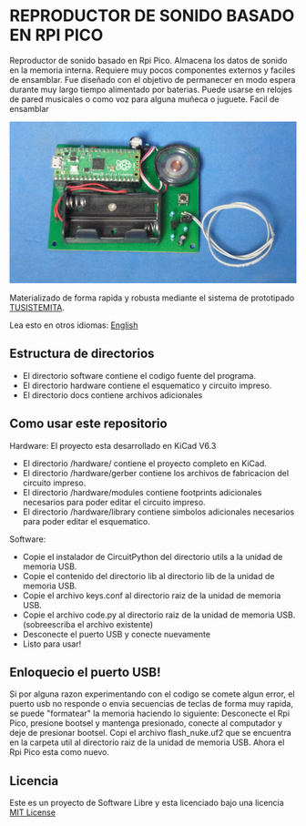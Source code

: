 # REPRODUCTOR DE SONIDO BASADO EN RPI PICO

Reproductor de sonido basado en Rpi Pico. Almacena los datos de sonido en la memoria interna. Requiere muy pocos componentes externos y faciles de ensamblar. Fue diseñado con el objetivo de permanecer en modo espera durante muy largo tiempo alimentado por baterias. Puede usarse en relojes de pared musicales o como voz para alguna muñeca o juguete. Facil de ensamblar

![TARJETA](sinsonte.jpg)


Materializado de forma rapida y robusta mediante el sistema de prototipado [TUSISTEMITA](https://github.com/galopago/TUSISTEMITA).


Lea esto en otros idiomas: [English](../README.md)

## Estructura de directorios

* El directorio software contiene el codigo fuente del programa.
* El directorio hardware contiene el esquematico y circuito impreso.
* El directorio docs contiene archivos adicionales

## Como usar este repositorio
Hardware: El proyecto esta desarrollado en KiCad V6.3
* El directorio /hardware/ contiene el proyecto completo en KiCad.
* El directorio /hardware/gerber contiene los archivos de fabricacion del circuito impreso.
* El directorio /hardware/modules contiene footprints adicionales necesarios para poder editar el circuito impreso.
* El directorio /hardware/library contiene simbolos adicionales necesarios para poder editar el esquematico.

Software: 
* Copie el instalador de CircuitPython del directorio utils a la unidad de memoria USB.
* Copie el contenido del directorio lib al directorio lib de la unidad de memoria USB.
* Copie el archivo keys.conf al directorio raiz de la unidad de memoria USB.
* Copie el archivo code.py al directorio raiz de la unidad de memoria USB.(sobreescriba el archivo existente)
* Desconecte el puerto USB y conecte nuevamente
* Listo para usar!

## Enloquecio el puerto USB!
Si por alguna razon experimentando con el codigo se comete algun error, el puerto usb no responde o envia secuencias de teclas de forma muy rapida, se puede "formatear" la memoria haciendo lo siguiente: Desconecte el Rpi Pico, presione bootsel y mantenga presionado, conecte al computador y deje de presionar bootsel. Copi el archivo flash_nuke.uf2 que se encuentra en la carpeta util al directorio raiz de la unidad de memoria USB. Ahora el Rpi Pico esta como nuevo.

## Licencia
Este es un proyecto de Software Libre y esta licenciado bajo una licencia [MIT License](https://spdx.org/licenses/MIT.html)
